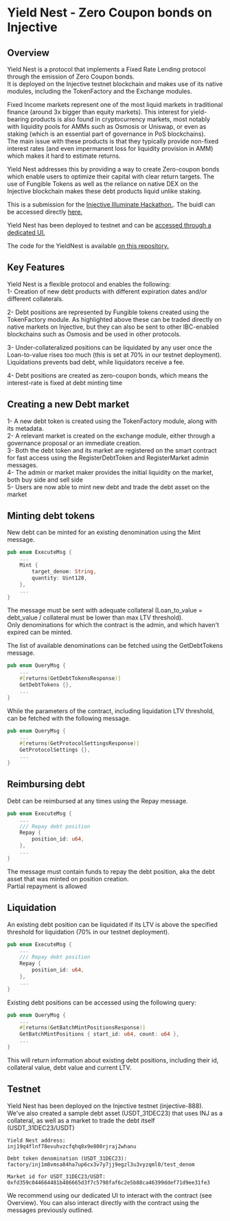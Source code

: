 # Yield Nest - Zero Coupon bonds on Injective  

## Overview  

Yield Nest is a protocol that implements a Fixed Rate Lending protocol through the emission of Zero Coupon bonds.  
It is deployed on the Injective testnet blockchain and makes use of its native modules, including the TokenFactory and the Exchange modules.  


Fixed Income markets represent one of the most liquid markets in traditional finance (around 3x bigger than equity markets).
This interest for yield-bearing products is also found in cryptocurrency markets, most notably with liquidity pools for AMMs such as Osmosis or Uniswap, or even as staking (which is an essential part of governance in PoS blockchains).  
The main issue with these products is that they typically provide non-fixed interest rates (and even impermanent loss for liquidity provision in AMM) which makes it hard to estimate returns.  

Yield Nest addresses this by providing a way to create Zero-coupon bonds which enable users to optimize their capital with clear return targets. The use of Fungible Tokens as well as the reliance on native DEX on the Injective blockchain makes these debt products liquid unlike staking.  



This is a submission for the [Injective Illuminate Hackathon.](https://dorahacks.io/hackathon/illuminate/detail). The buidl can be accessed directly [here.](https://dorahacks.io/buidl/8497)  

Yield Nest has been deployed to testnet and can be [accessed through a dedicated UI.](https://yield-nest-ui.vercel.app/)   

The code for the YieldNest is available [on this repository.](https://github.com/Azoyalabs/yield_nest_ui)  


## Key Features 

Yield Nest is a flexible protocol and enables the following:   
1- Creation of new debt products with different expiration dates and/or different collaterals.    

2- Debt positions are represented by Fungible tokens created using the TokenFactory module. As highlighted above these can be traded directly on native markets on Injective, but they can also be sent to other IBC-enabled blockchains such as Osmosis and be used in other protocols.    

3- Under-collateralized positions can be liquidated by any user once the Loan-to-value rises too much (this is set at 70% in our testnet deployment). Liquidations prevents bad debt, while liquidators receive a fee. 

4- Debt positions are created as zero-coupon bonds, which means the interest-rate is fixed at debt minting time 


## Creating a new Debt market   

1- A new debt token is created using the TokenFactory module, along with its metadata.  
2- A relevant market is created on the exchange module, either through a governance proposal or an immediate creation.  
3- Both the debt token and its market are registered on the smart contract for fast access using the RegisterDebtToken and RegisterMarket admin messages.  
4- The admin or market maker provides the initial liquidity on the market, both buy side and sell side  
5- Users are now able to mint new debt and trade the debt asset on the market  


## Minting debt tokens  

New debt can be minted for an existing denomination using the Mint message.  

```rust
pub enum ExecuteMsg {
    ...
    Mint {
        target_denom: String,
        quantity: Uint128,
    },
    ...
}
```

The message must be sent with adequate collateral (Loan_to_value = debt_value / collateral must be lower than max LTV threshold).  
Only denominations for which the contract is the admin, and which haven't expired can be minted.  

The list of available denominations can be fetched using the GetDebtTokens message.

```rust 
pub enum QueryMsg {
    ...
    #[returns(GetDebtTokensResponse)]
    GetDebtTokens {},
    ...
}

```

While the parameters of the contract, including liquidation LTV threshold, can be fetched with the following message.  

```rust
pub enum QueryMsg {
    ...
    #[returns(GetProtocolSettingsResponse)]
    GetProtocolSettings {},
    ...
}
```


## Reimbursing debt  

Debt can be reimbursed at any times using the Repay message.  

```rust
pub enum ExecuteMsg {
    ...
    /// Repay debt position
    Repay {
        position_id: u64,
    },
    ...
}
```

The message must contain funds to repay the debt position, aka the debt asset that was minted on position creation.  
Partial repayment is allowed   


## Liquidation  

An existing debt position can be liquidated if its LTV is above the specified threshold for liquidation (70% in our testnet deployment).  

```rust
pub enum ExecuteMsg {
    ...
    /// Repay debt position
    Repay {
        position_id: u64,
    },
    ...
}
```

Existing debt positions can be accessed using the following query:  

```rust
pub enum QueryMsg {
    ...
    #[returns(GetBatchMintPositionsResponse)]
    GetBatchMintPositions { start_id: u64, count: u64 },
    ...
}
```

This will return information about existing debt positions, including their id, collateral value, debt value and current LTV. 


## Testnet   


Yield Nest has been deployed on the Injective testnet (injective-888).   
We've also created a sample debt asset (USDT_31DEC23) that uses INJ as a collateral, as well as a market to trade the debt itself (USDT_31DEC23/USDT)

```
Yield Nest address:  
inj19q4flnf78evuhvzcfqhq8x9e800rjraj2whanu   

Debt token denomination (USDT_31DEC23):    
factory/inj1m8vmsa84ha7up6cx3v7y7jj9egzl3u3vyzqml0/test_denom  

Market id for USDT_31DEC23/USDT:  
0xfd359c044664481b486665d3f7c5798faf6c2e5b88ca46399ddef71d9ee31fe3  
```

We recommend using our dedicated UI to interact with the contract (see Overview). You can also interact directly with the contract using the messages previously outlined.  




